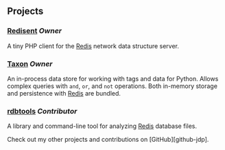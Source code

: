 ## Projects

### [Redisent][redisent] *Owner*

A tiny PHP client for the [Redis][redis] network data structure server.

### [Taxon][taxon] *Owner*

An in-process data store for working with tags and data for Python.
Allows complex queries with `and`, `or`, and `not` operations.
Both in-memory storage and persistence with [Redis][redis] are bundled.

### [rdbtools][rdbtools] *Contributor*

A library and command-line tool for analyzing [Redis][redis] database files.

<aside>Check out my other projects and contributions on [GitHub][github-jdp].</aside>

[fuelphp]: http://fuelphp.com/
[github-jdp]: http://github.com/jdp
[io]: http://iolanguage.com/
[laravel]: http://laravel.com/
[laravel-redis]: http://forrst.com/posts/Meet_Laravel_2_0_A_Beautiful_PHP_Framework_For-rTm
[ooc]: http://ooc-lang.org/
[rdbtools]: https://github.com/sripathikrishnan/redis-rdb-tools
[redis]: http://redis.io
[redisent]: http://jdp.github.io/redisent/
[taxon]: http://jdp.github.io/taxon/

